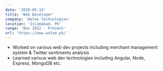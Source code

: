 ```yaml
---
date: '2018-05-14'
title: 'Web Developer'
company: 'Walee Technologies'
location: 'Islamabad, PK'
range: 'Nov 2022 - Present'
url: 'https://www.walee.pk/'
---
```


- Worked on various web dev projects including merchant management system & Twitter sentiments analysis
- Learned various web dev technologies including Angular, Node, Express, MongoDB etc.
